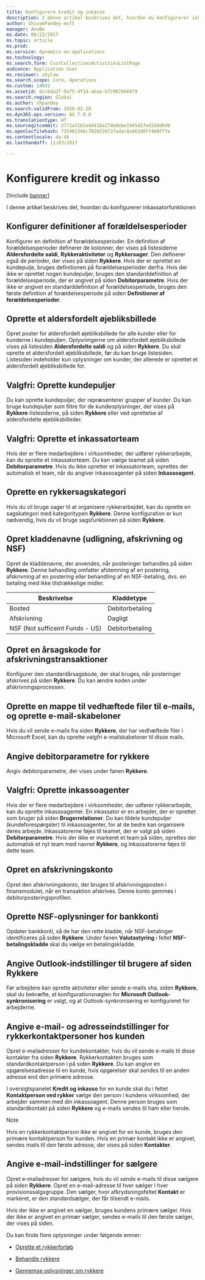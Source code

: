 ```yaml
---
title: Konfigurere kredit og inkasso
description: I denne artikel beskrives det, hvordan du konfigurerer inkassatorfunktionen
author: ShivamPandey-msft
manager: AnnBe
ms.date: 08/22/2017
ms.topic: article
ms.prod: 
ms.service: dynamics-ax-applications
ms.technology: 
ms.search.form: CustCollectionsActivitiesListPage
audience: Application User
ms.reviewer: shylaw
ms.search.scope: Core, Operations
ms.custom: 14031
ms.assetid: dcc6da2f-9af5-4f1d-abaa-b72967b66979
ms.search.region: Global
ms.author: shpandey
ms.search.validFrom: 2016-02-28
ms.dyn365.ops.version: AX 7.0.0
ms.translationtype: HT
ms.sourcegitcommit: 2771a31b5a4d418a27de0ebe1945d1fed2d8d6d6
ms.openlocfilehash: f35981396c782b530737adac8ad62d0ff4b0f77e
ms.contentlocale: da-dk
ms.lasthandoff: 11/03/2017

---
```


# <a name="set-up-credit-and-collections"></a>Konfigurere kredit og inkasso

[!include [banner](../includes/banner.md)]

I denne artikel beskrives det, hvordan du konfigurerer inkassatorfunktionen

<a name="set-up-aging-period-definitions"></a>Konfigurer definitioner af forældelsesperioder
-------------------------------

Konfigurer en definition af forældelsesperioder. En definition af forældelsesperioder definerer de kolonner, der vises på listesiderne **Aldersfordelte saldi**, **Rykkeraktiviteter** og **Rykkersager**. Den definerer også de perioder, der vises på siden **Rykkere**. Hvis der er oprettet en kundepulje, bruges definitionen på forældelsesperioder derfra. Hvis der ikke er oprettet nogen kundepuljer, bruges den standarddefinition af forældelsesperiode, der er angivet på siden **Debitorparametre**. Hvis der ikke er angivet en standarddefinition af forældelsesperiode, bruges den første definition af forældelsesperiode på siden **Definitioner af forældelsesperioder**.

## <a name="create-an-aging-snapshot"></a>Oprette et aldersfordelt øjebliksbillede
Opret poster for aldersfordelt øjebliksbillede for alle kunder eller for kunderne i kundepuljen. Oplysningerne om aldersfordelt øjebliksbillede vises på listesiden **Aldersfordelte saldi** og på siden **Rykkere**. Du skal oprette et aldersfordelt øjebliksbillede, før du kan bruge listesiden. Listesiden indeholder kun oplysninger om kunder, der allerede er oprettet et aldersfordelt øjebliksbillede for.

## <a name="optional-set-up-customer-pools"></a>Valgfri: Oprette kundepuljer
Du kan oprette kundepuljer, der repræsenterer grupper af kunder. Du kan bruge kundepuljer som filtre for de kundeoplysninger, der vises på **Rykkere**-listesiderne, på siden **Rykkere** eller ved oprettelse af aldersfordelte øjebliksbilleder.

## <a name="optional-create-a-collections-team"></a>Valgfri: Oprette et inkassatorteam
Hvis der er flere medarbejdere i virksomheder, der udfører rykkerarbejde, kan du oprette et inkassatorteam. Du kan vælge teamet på siden **Debitorparametre**. Hvis du ikke opretter et inkassatorteam, oprettes der automatisk et team, når du angiver inkassoagenter på siden **Inkassoagent**.

## <a name="set-up-a-collections-case-category"></a>Oprette en rykkersagskategori
Hvis du vil bruge sager til at organisere rykkerarbejdet, kan du oprette en sagskategori med kategoritypen **Rykkere**. Denne konfiguration er kun nødvendig, hvis du vil bruge sagsfunktionen på siden **Rykkere**.

## <a name="set-up-journal-names-settlement-writeoff-and-nsf"></a>Opret kladdenavne (udligning, afskrivning og NSF)
Opret de kladdenavne, der anvendes, når posteringer behandles på siden **Rykkere**. Denne behandling omfatter afstemning af en postering, afskrivning af en postering eller behandling af en NSF-betaling, dvs. en betaling med ikke tilstrækkelige midler.

| Beskrivelse | Kladdetype     |
|-------------|------------------|
| Bosted  | Debitorbetaling |
| Afskrivning   | Dagligt            |
| NSF (Not sufficeint Funds - US)         | Debitorbetaling |

## <a name="set-up-a-reason-code-for-writeoff-transactions"></a>Opret en årsagskode for afskrivningstransaktioner
Konfigurer den standardårsagskode, der skal bruges, når posteringer afskrives på siden **Rykkere**. Du kan ændre koden under afskrivningsprocessen.

## <a name="set-up-a-folder-for-email-attachments-and-create-email-templates"></a>Oprette en mappe til vedhæftede filer til e-mails, og oprette e-mail-skabeloner
Hvis du vil sende e-mails fra siden **Rykkere**, der har vedhæftede filer i Microsoft Excel, kan du oprette valgfri e-mailskabeloner til disse mails.

## <a name="set-up-accounts-receivable-parameters-for-collections"></a>Angive debitorparametre for rykkere
Angiv debitorparametre, der vises under fanen **Rykkere**.

## <a name="optional-set-up-collections-agents"></a>Valgfri: Oprette inkassoagenter
Hvis der er flere medarbejdere i virksomheder, der udfører rykkerarbejde, kan du oprette inkassoagenter. En inkassator er en arbejder, der er oprettet som bruger på siden **Brugerrelationer**. Du kan tildele kundepuljer (kundeforespørgsler) til inkassoagenter, for at de bedre kan organisere deres arbejde. Inkassatorerne føjes til teamet, der er valgt på siden **Debitorparametre**. Hvis der ikke er markeret et team på siden, oprettes der automatisk et nyt team med navnet **Rykkere**, og inkassatorerne føjes til dette team.

## <a name="set-up-a-writeoff-account"></a>Opret en afskrivningskonto
Opret den afskrivningskonto, der bruges til afskrivningsposten i finansmodulet, når en transaktion afskrives. Denne konto gemmes i debitorposteringsprofilen.

## <a name="set-up-nsf-information-for-bank-accounts"></a>Oprette NSF-oplysninger for bankkonti
Opdater bankkonti, så de har den rette kladde, når NSF-betalinger identificeres på siden **Rykkere**. Under fanen **Valutastyring** i feltet **NSF-betalingskladde** skal du vælge en betalingskladde.

## <a name="set-up-outlook-settings-for-users-of-the-collections-page"></a>Angive Outlook-indstillinger til brugere af siden Rykkere
Før arbejdere kan oprette aktiviteter eller sende e-mails vha. siden **Rykkere**, skal du bekræfte, at konfigurationsnøglen for **Microsoft Outlook-synkronisering** er valgt, og at Outlook-synkronisering er konfigureret for arbejderne.

## <a name="set-up-email-and-address-settings-for-collections-customer-contacts"></a>Angive e-mail- og adresseindstillinger for rykkerkontaktpersoner hos kunden
Opret e-mailadresser for kundekontakter, hvis du vil sende e-mails til disse kontakter fra siden **Rykkere**. Rykkerkontakten bruges som standardkontaktperson i på siden **Rykkere**. Du kan angive en opgørelsesadresse til en kunde, hvis opgørelser skal sendes til en anden adresse end den primære adresse. 

I oversigtspanelet **Kredit og inkasso** for en kunde skal du i feltet **Kontaktperson ved rykker** vælge den person i kundens virksomhed, der arbejder sammen med din inkassoagent. Denne person bruges som standardkontakt på siden **Rykkere** og e-mails sendes til ham eller hende. 

> [!NOTE] 
> Hvis en rykkerkontaktperson ikke er angivet for en kunde, bruges den primære kontaktperson for kunden. Hvis en primær kontakt ikke er angivet, sendes mails til den første adresse, der vises på siden **Kontakter**.

## <a name="set-up-email-settings-for-salespeople"></a>Angive e-mail-indstillinger for sælgere
Opret e-mailadresser for sælgere, hvis du vil sende e-mails til disse sælgere på siden **Rykkere**. Opret en e-mail-adresse til hver sælger i hver provisionssalgsgruppe. Den sælger, hvor afkrydsningsfeltet **Kontakt** er markeret, er den standardsælger, der får tilsendt e-mails. 

Hvis der ikke er angivet en sælger, bruges kundens primære sælger. Hvis der ikke er angivet en primær sælger, sendes e-mails til den første sælger, der vises på siden.


Du kan finde flere oplysninger under følgende emner:

 - [Oprette et rykkerforløb](tasks/create-collection-letter-sequence.md)

 - [Behandle rykkere](tasks/process-collection-letters.md)

 - [Gennemse oplysninger om rykkere](tasks/review-collections-information.md)


